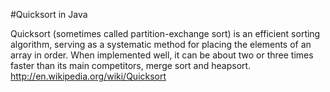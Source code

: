 #Quicksort in Java

Quicksort (sometimes called partition-exchange sort) is an efficient sorting algorithm, serving as a systematic method for placing the elements of an array in order. 
When implemented well, it can be about two or three times faster than its main competitors, merge sort and heapsort.
http://en.wikipedia.org/wiki/Quicksort
